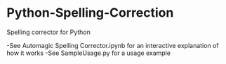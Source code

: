 Python-Spelling-Correction
==========================

Spelling corrector for Python

-See Automagic Spelling Corrector.ipynb for an interactive explanation of how it works
-See SampleUsage.py for a usage example
